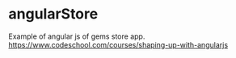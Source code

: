 # angularStore
Example of angular js of gems store app.  https://www.codeschool.com/courses/shaping-up-with-angularjs
